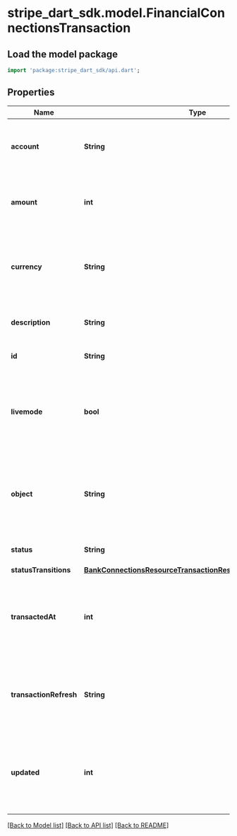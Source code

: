 # stripe_dart_sdk.model.FinancialConnectionsTransaction

## Load the model package
```dart
import 'package:stripe_dart_sdk/api.dart';
```

## Properties
Name | Type | Description | Notes
------------ | ------------- | ------------- | -------------
**account** | **String** | The ID of the Financial Connections Account this transaction belongs to. | 
**amount** | **int** | The amount of this transaction, in cents (or local equivalent). | 
**currency** | **String** | Three-letter [ISO currency code](https://www.iso.org/iso-4217-currency-codes.html), in lowercase. Must be a [supported currency](https://stripe.com/docs/currencies). | 
**description** | **String** | The description of this transaction. | 
**id** | **String** | Unique identifier for the object. | 
**livemode** | **bool** | Has the value `true` if the object exists in live mode or the value `false` if the object exists in test mode. | 
**object** | **String** | String representing the object's type. Objects of the same type share the same value. | 
**status** | **String** | The status of the transaction. | 
**statusTransitions** | [**BankConnectionsResourceTransactionResourceStatusTransitions**](BankConnectionsResourceTransactionResourceStatusTransitions.md) |  | 
**transactedAt** | **int** | Time at which the transaction was transacted. Measured in seconds since the Unix epoch. | 
**transactionRefresh** | **String** | The token of the transaction refresh that last updated or created this transaction. | 
**updated** | **int** | Time at which the object was last updated. Measured in seconds since the Unix epoch. | 

[[Back to Model list]](../README.md#documentation-for-models) [[Back to API list]](../README.md#documentation-for-api-endpoints) [[Back to README]](../README.md)


